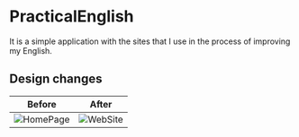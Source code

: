 # PracticalEnglish
It is a simple application with the sites that I use in the process of improving my English.

## Design changes
| Before | After |
| ------ | ----- |
| ![HomePage](https://user-images.githubusercontent.com/32392406/200137955-1ff860ad-60c0-4dd6-be91-6595f6d417de.png) | ![WebSite](https://user-images.githubusercontent.com/32392406/200137957-e6a02e04-a967-4016-8f10-318766020c33.png) |
